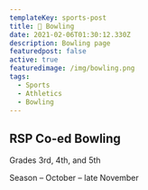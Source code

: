 ```yaml
---
templateKey: sports-post
title: 🎳 Bowling
date: 2021-02-06T01:30:12.330Z
description: Bowling page
featuredpost: false
active: true
featuredimage: /img/bowling.png
tags:
  - Sports
  - Athletics
  - Bowling
---
```


## RSP Co-ed Bowling

Grades 3rd, 4th, and 5th

Season – October – late November

